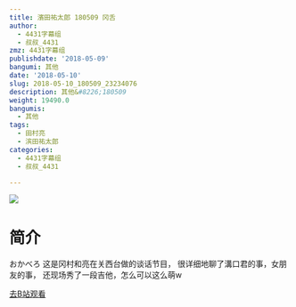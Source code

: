 ```yaml
---
title: 濱田祐太郎 180509 冈舌
author:
  - 4431字幕组
  - 叔叔_4431
zmz: 4431字幕组
publishdate: '2018-05-09'
bangumi: 其他
date: '2018-05-10'
slug: 2018-05-10_180509_23234076
description: 其他&#8226;180509
weight: 19490.0
bangumis:
  - 其他
tags:
  - 田村亮
  - 滨田祐太郎
categories:
  - 4431字幕组
  - 叔叔_4431

---
```

![](https://i.imgur.com/kgUEdx1.jpg)
# 简介  
おかべろ
这是冈村和亮在关西台做的谈话节目，
很详细地聊了溝口君的事，女朋友的事，
还现场秀了一段吉他，怎么可以这么萌w  

[去B站观看](https://www.bilibili.com/video/av23234076/)
 
